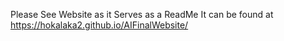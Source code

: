Please See Website as it Serves as a ReadMe
It can be found at https://hokalaka2.github.io/AIFinalWebsite/

